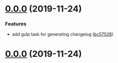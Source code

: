 # [0.0.0](https://github.com/czikarito/highchart-example/compare/0.0.1...0.0.0) (2019-11-24)


### Features

* add gulp task for generating changelog ([bc57528](https://github.com/czikarito/highchart-example/commit/bc57528a30f7305fc317f6a97de550251430e0c1))



# [0.0.0](https://github.com/czikarito/highchart-example/compare/0.0.1...0.0.0) (2019-11-24)



